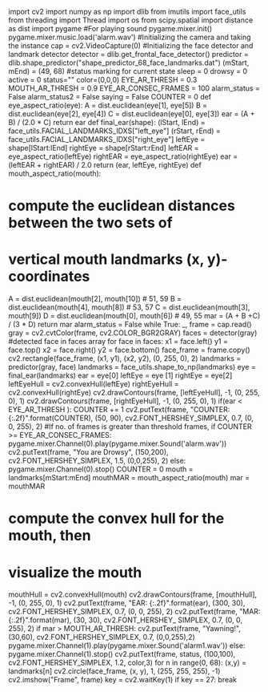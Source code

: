 import cv2
import numpy as np
import dlib
from imutils import face_utils
from threading import Thread
import os
from scipy.spatial import distance as dist
import pygame #For playing sound
pygame.mixer.init()
pygame.mixer.music.load('alarm.wav')
#Initializing the camera and taking the instance
cap = cv2.VideoCapture(0)
#Initializing the face detector and landmark detector
detector = dlib.get_frontal_face_detector()
predictor = dlib.shape_predictor("shape_predictor_68_face_landmarks.dat")
(mStart, mEnd) = (49, 68)
#status marking for current state
sleep = 0
drowsy = 0
active = 0
status=""
color=(0,0,0)
EYE_AR_THRESH = 0.3
MOUTH_AR_THRESH = 0.9
EYE_AR_CONSEC_FRAMES = 100
alarm_status = False
alarm_status2 = False
saying = False
COUNTER = 0
def eye_aspect_ratio(eye):
A = dist.euclidean(eye[1], eye[5])
B = dist.euclidean(eye[2], eye[4])
C = dist.euclidean(eye[0], eye[3])
ear = (A + B) / (2.0 * C)
return ear
def final_ear(shape):
(lStart, lEnd) = face_utils.FACIAL_LANDMARKS_IDXS["left_eye"]
(rStart, rEnd) = face_utils.FACIAL_LANDMARKS_IDXS["right_eye"]
leftEye = shape[lStart:lEnd]
rightEye = shape[rStart:rEnd]
leftEAR = eye_aspect_ratio(leftEye)
rightEAR = eye_aspect_ratio(rightEye)
ear = (leftEAR + rightEAR) / 2.0
return (ear, leftEye, rightEye)
def mouth_aspect_ratio(mouth):
# compute the euclidean distances between the two sets of
# vertical mouth landmarks (x, y)-coordinates
A = dist.euclidean(mouth[2], mouth[10]) # 51, 59
B = dist.euclidean(mouth[4], mouth[8]) # 53, 57
C = dist.euclidean(mouth[3], mouth[9])
D = dist.euclidean(mouth[0], mouth[6]) # 49, 55
mar = (A + B +C) / (3 * D)
return mar
alarm_status = False
while True:
_, frame = cap.read()
gray = cv2.cvtColor(frame, cv2.COLOR_BGR2GRAY)
faces = detector(gray)
#detected face in faces array
for face in faces:
x1 = face.left()
y1 = face.top()
x2 = face.right()
y2 = face.bottom()
face_frame = frame.copy()
cv2.rectangle(face_frame, (x1, y1), (x2, y2), (0, 255, 0), 2)
landmarks = predictor(gray, face)
landmarks = face_utils.shape_to_np(landmarks)
eye = final_ear(landmarks)
ear = eye[0]
leftEye = eye [1]
rightEye = eye[2]
leftEyeHull = cv2.convexHull(leftEye)
rightEyeHull = cv2.convexHull(rightEye)
cv2.drawContours(frame, [leftEyeHull], -1, (0, 255, 0), 1)
cv2.drawContours(frame, [rightEyeHull], -1, (0, 255, 0), 1)
if(ear < EYE_AR_THRESH ):
COUNTER += 1
cv2.putText(frame, "COUNTER: {:.2f}".format(COUNTER), (50, 90),
cv2.FONT_HERSHEY_SIMPLEX, 0.7, (0, 0, 255), 2)
#If no. of frames is greater than threshold frames,
if COUNTER >= EYE_AR_CONSEC_FRAMES:
pygame.mixer.Channel(0).play(pygame.mixer.Sound('alarm.wav'))
cv2.putText(frame, "You are Drowsy", (150,200), cv2.FONT_HERSHEY_SIMPLEX,
1.5, (0,0,255), 2)
else:
pygame.mixer.Channel(0).stop()
COUNTER = 0
mouth = landmarks[mStart:mEnd]
mouthMAR = mouth_aspect_ratio(mouth)
mar = mouthMAR
# compute the convex hull for the mouth, then
# visualize the mouth
mouthHull = cv2.convexHull(mouth)
cv2.drawContours(frame, [mouthHull], -1, (0, 255, 0), 1)
cv2.putText(frame, "EAR: {:.2f}".format(ear), (300, 30),
cv2.FONT_HERSHEY_SIMPLEX, 0.7, (0, 0, 255), 2)
cv2.putText(frame, "MAR: {:.2f}".format(mar), (30, 30), cv2.FONT_HERSHEY_
SIMPLEX, 0.7, (0, 0, 255), 2)
if mar > MOUTH_AR_THRESH:
cv2.putText(frame, "Yawning!", (30,60),
cv2.FONT_HERSHEY_SIMPLEX, 0.7, (0,0,255),2)
pygame.mixer.Channel(1).play(pygame.mixer.Sound('alarm1.wav'))
else:
pygame.mixer.Channel(1).stop()
cv2.putText(frame, status, (100,100), cv2.FONT_HERSHEY_SIMPLEX, 1.2, color,3)
for n in range(0, 68):
(x,y) = landmarks[n]
cv2.circle(face_frame, (x, y), 1, (255, 255, 255), -1)
cv2.imshow("Frame", frame)
key = cv2.waitKey(1)
if key == 27:
break
